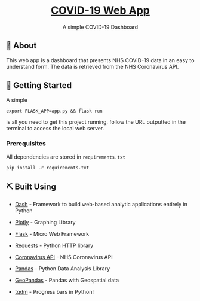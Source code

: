 <h1 align="center"><a href="connorData.Science/covid">COVID-19 Web App </a></h1>

<p align="center"> A simple COVID-19 Dashboard
</p>

## 🧐 About <a name = "about"></a>

This web app is a dashboard that presents NHS COVID-19 data in an easy to understand form. The data is retrieved from the NHS Coronavirus API.

## 🏁 Getting Started <a name = "getting_started"></a>

A simple
```
export FLASK_APP=app.py && flask run
```
is all you need to get this project running, follow the URL outputted in the terminal to access the local web server.

### Prerequisites

All dependencies are stored in `requirements.txt`
```console
pip install -r requirements.txt
```


## ⛏️ Built Using <a name = "built_using"></a>

- [Dash](https://dash.plotly.com) - Framework to build web-based analytic applications entirely in Python

- [Plotly](https://plotly.com/python/getting-started/) - Graphing Library
- [Flask](https://flask.palletsprojects.com/en/2.0.x/) - Micro Web Framework
- [Requests](https://docs.python-requests.org/en/master/) - Python HTTP library
- [Coronavirus API](https://coronavirus.data.gov.uk/details/developers-guide) - NHS Coronavirus API
- [Pandas](https://pandas.pydata.org) - Python Data Analysis Library
- [GeoPandas](https://geopandas.org) - Pandas with Geospatial data
- [tqdm](https://github.com/tqdm/tqdm) - Progress bars in Python!